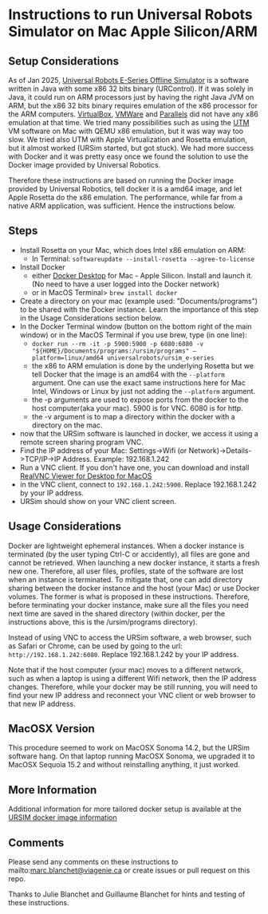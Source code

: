 # Instructions to run Universal Robots Simulator on Mac Apple Silicon/ARM 

## Setup Considerations
As of Jan 2025, [Universal Robots E-Series Offline Simulator](https://www.universal-robots.com/download/software-ur20ur30/simulator-linux/offline-simulator-e-series-and-ur20ur30-ur-sim-for-linux-5200/) is a software written in Java with some x86 32 bits binary (URControl). If it was solely in Java, it could run on ARM processors just by having the right Java JVM on ARM, but the x86 32 bits binary requires emulation of the x86 processor for the ARM computers. [VirtualBox](https://www.virtualbox.org), [VMWare](https://www.vmware.com) and [Parallels](https://www.parallels.com) did not have any x86 emulation at that time. We tried many possibilities such as using the [UTM](https://getutm.app) VM software on Mac with QEMU x86 emulation, but it was way way too slow. We tried also UTM with Apple Virtualization and Rosetta emulation, but it almost worked (URSim started, but got stuck).  We had more success with Docker and it was pretty easy once we found the solution to use the Docker image provided by Universal Robotics.

Therefore these instructions are based on running the Docker image provided by Universal Robotics, tell docker it is a amd64 image, and let Apple Rosetta do the x86 emulation. The performance, while far from a native ARM application, was sufficient. Hence the instructions below.

## Steps
- Install Rosetta on your Mac, which does Intel x86 emulation on ARM:
	- In Terminal: `softwareupdate --install-rosetta --agree-to-license`
- Install Docker 
	- either [Docker Desktop](https://www.docker.com/products/docker-desktop/) for Mac - Apple Silicon. Install and launch it. (No need to have a user logged into the Docker network)
	- or in MacOS Terminal> `brew install docker`
- Create a directory on your mac (example used: "Documents/programs") to be shared with the Docker instance. Learn the importance of this step in the 
Usage Considerations section below.
- In the Docker Terminal window (button on the bottom right of the main window) or in the MacOS Terminal if you use brew, type (in one line):
	- `docker run --rm -it -p 5900:5900 -p 6080:6080 -v "${HOME}/Documents/programs:/ursim/programs" —platform=linux/amd64 universalrobots/ursim_e-series`
	- the x86 to ARM emulation is done by the underlying Rosetta but we tell Docker 
	that the image is an amd64 with the `--platform` argument. One can use the exact same instructions here for Mac Intel, Windows or Linux by just not adding the `--platform` argument.
	- the -p arguments are used to expose ports from the docker to the host computer(aka your mac). 5900 is for VNC. 6080 is for http. 
	- the -v argument is to map a directory within the docker with a directory on the mac.
- now that the URSim software is launched in docker, we access it using a remote screen sharing program VNC.
- Find the IP address of your Mac: Settings->Wifi (or Network)->Details->TCP/IP->IP Address. Example: 192.168.1.242
- Run a VNC client. If you don't have one, you can download and install [RealVNC Viewer for Desktop for MacOS](https://www.realvnc.com/en/connect/download/viewer/)
- in the VNC client, connect to `192.168.1.242:5900`. Replace 192.168.1.242 by your IP address.
- URSim should show on your VNC client screen.

## Usage Considerations
Docker are lightweight ephemeral instances. When a docker instance is terminated (by the user typing Ctrl-C or accidently), all files are gone and cannot be retrieved. When launching a new docker instance, it starts a fresh new one. Therefore, all user files, profiles, state of the software are lost when an instance is terminated. To mitigate that, one can add directory sharing between the docker instance and the host (your Mac) or use Docker volumes. The former is what is proposed in these instructions. Therefore, before terminating your docker instance, make sure all the files you need next time are saved in the shared directory (within docker, per the instructions above, this is the /ursim/programs directory).

Instead of using VNC to access the URSim software, a web browser, such as Safari or Chrome, can be used by going to the url: `http://192.168.1.242:6080`. Replace 192.168.1.242 by your IP address.

Note that if the host computer (your mac) moves to a different network, such as when a laptop is using a different Wifi network, then the IP address changes. Therefore, while your docker may be still running, you will need to find your new IP address and reconnect your VNC client or web browser to that new IP address.

## MacOSX Version
This procedure seemed to work on MacOSX Sonoma 14.2, but the URSim software hang. On that laptop running MacOSX Sonoma, we upgraded it to MacOSX Sequoia 15.2 and without reinstalling anything, it just worked.

## More Information
Additional information for more tailored docker setup is available at the [URSIM docker image information](https://hub.docker.com/r/universalrobots/ursim_e-series)

## Comments
Please send any comments on these instructions to mailto:marc.blanchet@viagenie.ca or create issues or pull request on this repo.

Thanks to Julie Blanchet and Guillaume Blanchet for hints and testing of these instructions.